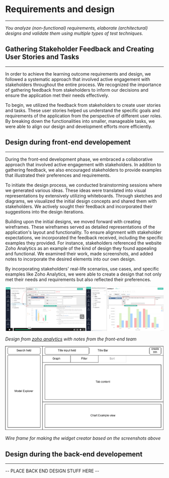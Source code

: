 # Requirements and design
***
*You analyze (non-functional) requirements, elaborate (architectural) designs and validate them using multiple types of test techniques.*

## Gathering Stakeholder Feedback and Creating User Stories and Tasks
***
In order to achieve the learning outcome requirements and design, we followed a systematic approach that involved active engagement with stakeholders throughout the entire process. We recognized the importance of gathering feedback from stakeholders to inform our decisions and ensure the application met their needs effectively.

To begin, we utilized the feedback from stakeholders to create user stories and tasks. These user stories helped us understand the specific goals and requirements of the application from the perspective of different user roles. By breaking down the functionalities into smaller, manageable tasks, we were able to align our design and development efforts more efficiently.

## Design during front-end developement
***
During the front-end development phase, we embraced a collaborative approach that involved active engagement with stakeholders. In addition to gathering feedback, we also encouraged stakeholders to provide examples that illustrated their preferences and requirements.

To initiate the design process, we conducted brainstorming sessions where we generated various ideas. These ideas were translated into visual representations by extensively utilizing whiteboards. Through sketches and diagrams, we visualized the initial design concepts and shared them with stakeholders. We actively sought their feedback and incorporated their suggestions into the design iterations.

Building upon the initial designs, we moved forward with creating wireframes. These wireframes served as detailed representations of the application's layout and functionality. To ensure alignment with stakeholder expectations, we incorporated the feedback received, including the specific examples they provided. For instance, stakeholders referenced the website Zoho Analytics as an example of the kind of design they found appealing and functional. We examined their work, made screenshots, and added notes to incorporate the desired elements into our own design.

By incorporating stakeholders' real-life scenarios, use cases, and specific examples like Zoho Analytics, we were able to create a design that not only met their needs and requirements but also reflected their preferences.

![example widget creater](https://github.com/Null-Not-Found/DashBuddy-Documentation/blob/main/Learning%20Outcomes/Images/Example%20Widget%20creator.png)

*Design from [zoho analytics](https://www.zoho.com/analytics/video-demo.html) with notes from the front-end team*

![wire frame](https://github.com/Null-Not-Found/DashBuddy-Documentation/blob/main/Learning%20Outcomes/Images/widget%20creator%20wire%20frame.png)

*Wire frame for making the widget creator based on the screenshots above*

## Design during the back-end developement
***
-- PLACE BACK END DESIGN STUFF HERE -- 
